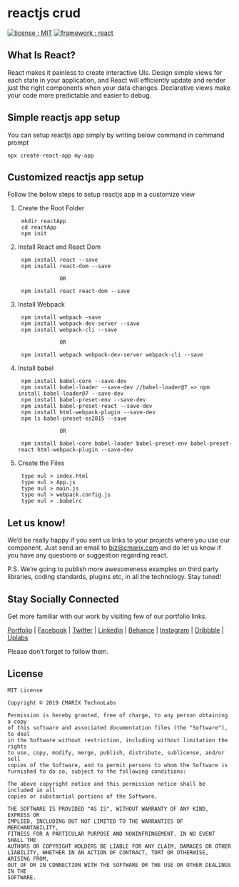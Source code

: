 # reactjs crud #
<a target="_blank" href="LICENSE"><img src="https://img.shields.io/badge/licence-MIT-brightgreen.svg" alt="license : MIT"></a>
<a target="_blank" href="https://www.cmarix.com/react-js-web-development-company.html"><img src="https://img.shields.io/badge/framework-react-blue.svg" alt="framework : react"></a>

## What Is React? ##
React makes it painless to create interactive UIs. Design simple views for each state in your application, and React will efficiently update and render just the right components when your data changes.
Declarative views make your code more predictable and easier to debug.

## Simple reactjs app setup ##
You can setup reactjs app simply by writing below command in command prompt

    npx create-react-app my-app

## Customized reactjs app setup ##
Follow the below steps to setup reactjs app in a customize view

1. Create the Root Folder

	    mkdir reactApp
	    cd reactApp
	    npm init


2. Install React and React Dom

    	npm install react --save
    	npm install react-dom --save

					OR

	    npm install react react-dom --save

3. Install Webpack

	    npm install webpack –save
    	npm install webpack-dev-server --save
    	npm install webpack-cli --save

    				OR
 
    	npm install webpack webpack-dev-server webpack-cli --save



4. Install babel

	    npm install babel-core --save-dev
    	npm install babel-loader --save-dev //babel-loader@7 => npm install babel-loader@7 --save-dev
    	npm install babel-preset-env --save-dev
    	npm install babel-preset-react --save-dev
    	npm install html-webpack-plugin --save-dev
    	npm ls babel-preset-es2015 --save

    				OR

    	npm install babel-core babel-loader babel-preset-env babel-preset-react html-webpack-plugin --save-dev


5. Create the Files

    	type nul > index.html
    	type nul > App.js
    	type nul > main.js
    	type nul > webpack.config.js
    	type nul > .babelrc
    

## Let us know! ##
We’d be really happy if you sent us links to your projects where you use our component. Just send an email to [biz@cmarix.com](mailto:biz@cmarix.com "biz@cmarix.com") and do let us know if you have any questions or suggestion regarding react.

P.S. We’re going to publish more awesomeness examples on third party libraries, coding standards, plugins etc, in all the technology. Stay tuned!

## Stay Socially Connected ##

Get more familiar with our work by visiting few of our portfolio links.

[Portfolio](https://www.cmarix.com/portfolio.html) | [Facebook](https://www.facebook.com/CMARIXTechnoLabs/) | [Twitter](https://twitter.com/CMARIXTechLabs) | [Linkedin](https://www.linkedin.com/company/cmarix-technolabs-pvt-ltd-) | [Behance](https://www.behance.net/CMARIXTechnoLabs/) | [Instagram](https://instagram.com/cmarixtechnolabs/) | [Dribbble](https://dribbble.com/CMARIXTechnoLabs) | [Uplabs](https://www.uplabs.com/cmarixtechnolabs)

Please don’t forget to follow them.

## License ##

	MIT License
	
	Copyright © 2019 CMARIX TechnoLabs
	
	Permission is hereby granted, free of charge, to any person obtaining a copy
	of this software and associated documentation files (the "Software"), to deal
	in the Software without restriction, including without limitation the rights
	to use, copy, modify, merge, publish, distribute, sublicense, and/or sell
	copies of the Software, and to permit persons to whom the Software is
	furnished to do so, subject to the following conditions:
	
	The above copyright notice and this permission notice shall be included in all
	copies or substantial portions of the Software.
	
	THE SOFTWARE IS PROVIDED "AS IS", WITHOUT WARRANTY OF ANY KIND, EXPRESS OR
	IMPLIED, INCLUDING BUT NOT LIMITED TO THE WARRANTIES OF MERCHANTABILITY,
	FITNESS FOR A PARTICULAR PURPOSE AND NONINFRINGEMENT. IN NO EVENT SHALL THE
	AUTHORS OR COPYRIGHT HOLDERS BE LIABLE FOR ANY CLAIM, DAMAGES OR OTHER
	LIABILITY, WHETHER IN AN ACTION OF CONTRACT, TORT OR OTHERWISE, ARISING FROM,
	OUT OF OR IN CONNECTION WITH THE SOFTWARE OR THE USE OR OTHER DEALINGS IN THE
	SOFTWARE.

